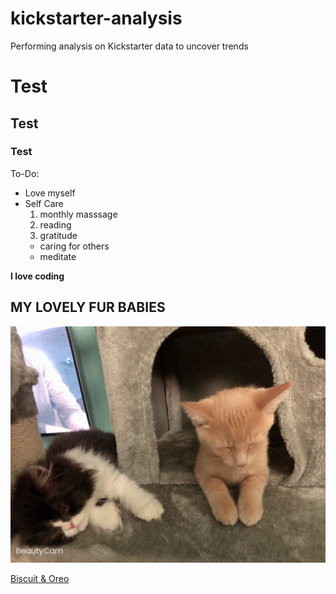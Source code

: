 # kickstarter-analysis
Performing analysis on Kickstarter data to uncover trends

# Test

## Test

### Test
To-Do: 
- Love myself
- Self Care
  1. monthly masssage
  2. reading
  3. gratitude
  * caring for others
  - meditate 

**I love coding**

**MY LOVELY FUR BABIES**
----
![Fur babies](https://github.com/aimeeyen/kickstarter-analysis/blob/main/Bicsuit%20%26%20Oreo.png)

[Biscuit & Oreo](https://github.com/aimeeyen/kickstarter-analysis/blob/main/Bicsuit%20%26%20Oreo.png)

